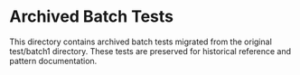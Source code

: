 # Archived Batch Tests

This directory contains archived batch tests migrated from the original test/batch1 directory.
These tests are preserved for historical reference and pattern documentation.